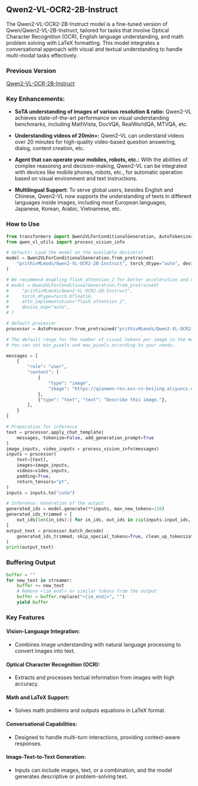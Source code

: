 ## Qwen2-VL-OCR2-2B-Instruct

The Qwen2-VL-OCR2-2B-Instruct model is a fine-tuned version of Qwen/Qwen2-VL-2B-Instruct, tailored for tasks that involve Optical Character Recognition (OCR), English language understanding, and math problem solving with LaTeX formatting. This model integrates a conversational approach with visual and textual understanding to handle multi-modal tasks effectively.

### Previous Version

[Qwen2-VL-OCR-2B-Instruct](https://huggingface.co/prithivMLmods/Qwen2-VL-OCR-2B-Instruct)

### Key Enhancements:

* **SoTA understanding of images of various resolution & ratio:** Qwen2-VL achieves state-of-the-art performance on visual understanding benchmarks, including MathVista, DocVQA, RealWorldQA, MTVQA, etc.

* **Understanding videos of 20min+:** Qwen2-VL can understand videos over 20 minutes for high-quality video-based question answering, dialog, content creation, etc.

* **Agent that can operate your mobiles, robots, etc.:** With the abilities of complex reasoning and decision-making, Qwen2-VL can be integrated with devices like mobile phones, robots, etc., for automatic operation based on visual environment and text instructions.

* **Multilingual Support:** To serve global users, besides English and Chinese, Qwen2-VL now supports the understanding of texts in different languages inside images, including most European languages, Japanese, Korean, Arabic, Vietnamese, etc.

### How to Use

```python
from transformers import Qwen2VLForConditionalGeneration, AutoTokenizer, AutoProcessor
from qwen_vl_utils import process_vision_info

# default: Load the model on the available device(s)
model = Qwen2VLForConditionalGeneration.from_pretrained(
    "prithivMLmods/Qwen2-VL-OCR2-2B-Instruct", torch_dtype="auto", device_map="auto"
)

# We recommend enabling flash_attention_2 for better acceleration and memory saving, especially in multi-image and video scenarios.
# model = Qwen2VLForConditionalGeneration.from_pretrained(
#     "prithivMLmods/Qwen2-VL-OCR2-2B-Instruct",
#     torch_dtype=torch.bfloat16,
#     attn_implementation="flash_attention_2",
#     device_map="auto",
# )

# default processor
processor = AutoProcessor.from_pretrained("prithivMLmods/Qwen2-VL-OCR2-2B-Instruct")

# The default range for the number of visual tokens per image in the model is 4-16384.
# You can set min_pixels and max_pixels according to your needs.

messages = [
    {
        "role": "user",
        "content": [
            {
                "type": "image",
                "image": "https://qianwen-res.oss-cn-beijing.aliyuncs.com/Qwen-VL/assets/demo.jpeg",
            },
            {"type": "text", "text": "Describe this image."},
        ],
    }
]

# Preparation for inference
text = processor.apply_chat_template(
    messages, tokenize=False, add_generation_prompt=True
)
image_inputs, video_inputs = process_vision_info(messages)
inputs = processor(
    text=[text],
    images=image_inputs,
    videos=video_inputs,
    padding=True,
    return_tensors="pt",
)
inputs = inputs.to("cuda")

# Inference: Generation of the output
generated_ids = model.generate(**inputs, max_new_tokens=128)
generated_ids_trimmed = [
    out_ids[len(in_ids):] for in_ids, out_ids in zip(inputs.input_ids, generated_ids)
]
output_text = processor.batch_decode(
    generated_ids_trimmed, skip_special_tokens=True, clean_up_tokenization_spaces=False
)
print(output_text)
```

### Buffering Output

```python
buffer = ""
for new_text in streamer:
    buffer += new_text
    # Remove <|im_end|> or similar tokens from the output
    buffer = buffer.replace("<|im_end|>", "")
    yield buffer
```

### Key Features

#### Vision-Language Integration:

* Combines image understanding with natural language processing to convert images into text.

#### Optical Character Recognition (OCR):

* Extracts and processes textual information from images with high accuracy.

#### Math and LaTeX Support:

* Solves math problems and outputs equations in LaTeX format.

#### Conversational Capabilities:

* Designed to handle multi-turn interactions, providing context-aware responses.

#### Image-Text-to-Text Generation:

* Inputs can include images, text, or a combination, and the model generates descriptive or problem-solving text.
